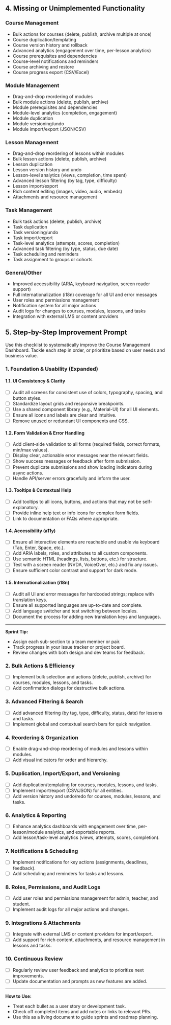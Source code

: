 ## 4. Missing or Unimplemented Functionality

### Course Management

- Bulk actions for courses (delete, publish, archive multiple at once)
- Course duplication/templating
- Course version history and rollback
- Advanced analytics (engagement over time, per-lesson analytics)
- Course prerequisites and dependencies
- Course-level notifications and reminders
- Course archiving and restore
- Course progress export (CSV/Excel)

### Module Management

- Drag-and-drop reordering of modules
- Bulk module actions (delete, publish, archive)
- Module prerequisites and dependencies
- Module-level analytics (completion, engagement)
- Module duplication
- Module versioning/undo
- Module import/export (JSON/CSV)

### Lesson Management

- Drag-and-drop reordering of lessons within modules
- Bulk lesson actions (delete, publish, archive)
- Lesson duplication
- Lesson version history and undo
- Lesson-level analytics (views, completion, time spent)
- Advanced lesson filtering (by tag, type, difficulty)
- Lesson import/export
- Rich content editing (images, video, audio, embeds)
- Attachments and resource management

### Task Management

- Bulk task actions (delete, publish, archive)
- Task duplication
- Task versioning/undo
- Task import/export
- Task-level analytics (attempts, scores, completion)
- Advanced task filtering (by type, status, due date)
- Task scheduling and reminders
- Task assignment to groups or cohorts

### General/Other

- Improved accessibility (ARIA, keyboard navigation, screen reader support)
- Full internationalization (i18n) coverage for all UI and error messages
- User roles and permissions management
- Notification system for all major actions
- Audit logs for changes to courses, modules, lessons, and tasks
- Integration with external LMS or content providers

## 5. Step-by-Step Improvement Prompt

Use this checklist to systematically improve the Course Management Dashboard. Tackle each step in order, or prioritize based on user needs and business value.

### 1. Foundation & Usability (Expanded)

#### 1.1. UI Consistency & Clarity

- [ ] Audit all screens for consistent use of colors, typography, spacing, and button styles.
- [ ] Standardize layout grids and responsive breakpoints.
- [ ] Use a shared component library (e.g., Material-UI) for all UI elements.
- [ ] Ensure all icons and labels are clear and intuitive.
- [ ] Remove unused or redundant UI components and CSS.

#### 1.2. Form Validation & Error Handling

- [ ] Add client-side validation to all forms (required fields, correct formats, min/max values).
- [ ] Display clear, actionable error messages near the relevant fields.
- [ ] Show success messages or feedback after form submission.
- [ ] Prevent duplicate submissions and show loading indicators during async actions.
- [ ] Handle API/server errors gracefully and inform the user.

#### 1.3. Tooltips & Contextual Help

- [ ] Add tooltips to all icons, buttons, and actions that may not be self-explanatory.
- [ ] Provide inline help text or info icons for complex form fields.
- [ ] Link to documentation or FAQs where appropriate.

#### 1.4. Accessibility (a11y)

- [ ] Ensure all interactive elements are reachable and usable via keyboard (Tab, Enter, Space, etc.).
- [ ] Add ARIA labels, roles, and attributes to all custom components.
- [ ] Use semantic HTML (headings, lists, buttons, etc.) for structure.
- [ ] Test with a screen reader (NVDA, VoiceOver, etc.) and fix any issues.
- [ ] Ensure sufficient color contrast and support for dark mode.

#### 1.5. Internationalization (i18n)

- [ ] Audit all UI and error messages for hardcoded strings; replace with translation keys.
- [ ] Ensure all supported languages are up-to-date and complete.
- [ ] Add language switcher and test switching between locales.
- [ ] Document the process for adding new translation keys and languages.

---

**Sprint Tip:**

- Assign each sub-section to a team member or pair.
- Track progress in your issue tracker or project board.
- Review changes with both design and dev teams for feedback.

### 2. Bulk Actions & Efficiency

- [ ] Implement bulk selection and actions (delete, publish, archive) for courses, modules, lessons, and tasks.
- [ ] Add confirmation dialogs for destructive bulk actions.

### 3. Advanced Filtering & Search

- [ ] Add advanced filtering (by tag, type, difficulty, status, date) for lessons and tasks.
- [ ] Implement global and contextual search bars for quick navigation.

### 4. Reordering & Organization

- [ ] Enable drag-and-drop reordering of modules and lessons within modules.
- [ ] Add visual indicators for order and hierarchy.

### 5. Duplication, Import/Export, and Versioning

- [ ] Add duplication/templating for courses, modules, lessons, and tasks.
- [ ] Implement import/export (CSV/JSON) for all entities.
- [ ] Add version history and undo/redo for courses, modules, lessons, and tasks.

### 6. Analytics & Reporting

- [ ] Enhance analytics dashboards with engagement over time, per-lesson/module analytics, and exportable reports.
- [ ] Add lesson/task-level analytics (views, attempts, scores, completion).

### 7. Notifications & Scheduling

- [ ] Implement notifications for key actions (assignments, deadlines, feedback).
- [ ] Add scheduling and reminders for tasks and lessons.

### 8. Roles, Permissions, and Audit Logs

- [ ] Add user roles and permissions management for admin, teacher, and student.
- [ ] Implement audit logs for all major actions and changes.

### 9. Integrations & Attachments

- [ ] Integrate with external LMS or content providers for import/export.
- [ ] Add support for rich content, attachments, and resource management in lessons and tasks.

### 10. Continuous Review

- [ ] Regularly review user feedback and analytics to prioritize next improvements.
- [ ] Update documentation and prompts as new features are added.

---

**How to Use:**

- Treat each bullet as a user story or development task.
- Check off completed items and add notes or links to relevant PRs.
- Use this as a living document to guide sprints and roadmap planning.
